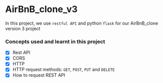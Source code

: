 # AirBnB_clone_v3

In this project, we use `restful API` and python `flask` for our AirBnB_clone version 3 project

### Concepts used and learnt in this project

- [x] Rest API
- [x] CORS
- [x] HTTP
- [x] HTTP request methods: `GET`, `POST`, `PUT` and `DELETE`
- [x] How to request REST API